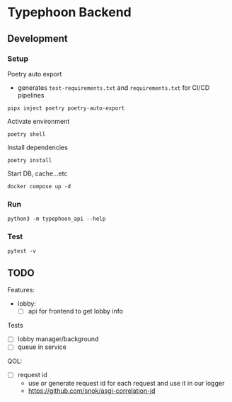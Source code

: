 # Typephoon Backend
## Development
### Setup
Poetry auto export
- generates `test-requirements.txt` and `requirements.txt` for CI/CD pipelines
```
pipx inject poetry poetry-auto-export
```
Activate environment
```
poetry shell
```
Install dependencies
```
poetry install
```
Start DB, cache...etc
```
docker compose up -d
```
### Run
```
python3 -m typephoon_api --help
```

### Test
```
pytest -v
```

## TODO
Features:
- lobby:
    - [ ] api for frontend to get lobby info

Tests
- [ ] lobby manager/background
- [ ] queue in service

QOL:
- [ ] request id
    - use or generate request id for each request and use it in our logger
    - https://github.com/snok/asgi-correlation-id
